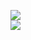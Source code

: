 [![](https://img.shields.io/badge/Made%20With-Github%20Spray-lightgrey.svg?style=for-the-badge&logo=github)](https://github.com/Annihil/github-spray#20086)  
[![](https://i.imgur.com/2DrTn0Z.gif)](https://github.com/Annihil/github-spray)